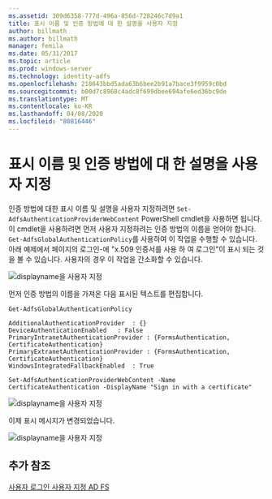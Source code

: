 ```yaml
---
ms.assetid: 309d6358-777d-496a-856d-728246c7d9a1
title: 표시 이름 및 인증 방법에 대 한 설명을 사용자 지정
author: billmath
ms.author: billmath
manager: femila
ms.date: 05/31/2017
ms.topic: article
ms.prod: windows-server
ms.technology: identity-adfs
ms.openlocfilehash: 218643bbd5ada63b6bee2b91a7bace3f9959c0bd
ms.sourcegitcommit: b00d7c8968c4adc8f699dbee694afe6ed36bc9de
ms.translationtype: MT
ms.contentlocale: ko-KR
ms.lasthandoff: 04/08/2020
ms.locfileid: "80816446"
---
```

# <a name="customize-the-display-names-and-descriptions-for-authentication-methods"></a>표시 이름 및 인증 방법에 대 한 설명을 사용자 지정 


인증 방법에 대한 표시 이름 및 설명을 사용자 지정하려면 `Set-AdfsAuthenticationProviderWebContent` PowerShell cmdlet을 사용하면 됩니다.  이 cmdlet을 사용하려면 먼저 사용자 지정하려는 인증 방법의 이름을 얻어야 합니다.  `Get-AdfsGlobalAuthenticationPolicy`를 사용하여 이 작업을 수행할 수 있습니다.  아래 예제에서 페이지의 로그인\-에 "x.509 인증서를 사용 하 여 로그인"이 표시 되는 것을 볼 수 있습니다.  사용자의 경우 이 작업을 간소화할 수 있습니다.  
  
![displayname을 사용자 지정](media/AD-FS-user-sign-in-customization/ADFS_Customize_Update1.PNG)  
  
먼저 인증 방법의 이름을 가져온 다음 표시된 텍스트를 편집합니다.  
  
 
    Get-AdfsGlobalAuthenticationPolicy  
      
    AdditionalAuthenticationProvider  : {}  
    DeviceAuthenticationEnabled   : False  
    PrimaryIntranetAuthenticationProvider : {FormsAuthentication, CertificateAuthentication}  
    PrimaryExtranetAuthenticationProvider : {FormsAuthentication, CertificateAuthentication}  
    WindowsIntegratedFallbackEnabled  : True  
      
    Set-AdfsAuthenticationProviderWebContent -Name CertificateAuthentication -DisplayName "Sign in with a certificate"  
  
  
![displayname을 사용자 지정](media/AD-FS-user-sign-in-customization/ADFS_Customize_Update2.PNG)  
  
이제 표시 메시지가 변경되었습니다.  
  
![displayname을 사용자 지정](media/AD-FS-user-sign-in-customization/ADFS_Customize_Update3.PNG)  

## <a name="additional-references"></a>추가 참조 
[사용자 로그인 사용자 지정 AD FS](AD-FS-user-sign-in-customization.md) 
